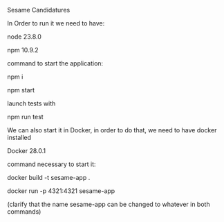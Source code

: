 Sesame Candidatures

In Order to run it we need to have:

node 23.8.0

npm 10.9.2

command to start the application:

npm i

npm start

launch tests with

npm run test

We can also start it in Docker, in order to do that, we need to have docker installed

Docker 28.0.1

command necessary to start it:

docker build -t sesame-app .

docker run -p 4321:4321 sesame-app

(clarify that the name sesame-app can be changed to whatever in both commands)
